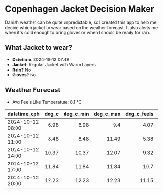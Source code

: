 
# Copenhagen Jacket Decision Maker

Danish weather can be quite unpredictable, so I created this app to help me decide which jacket to wear based on the weather forecast. 
It also alerts me when it's cold enough to bring gloves or when I should be ready for rain.

## What Jacket to wear?

- **Datetime**: 2024-10-12 07:49
- **Jacket**: Regular Jacket with Warm Layers
- **Rain?** No
- **Gloves?** No

## Weather Forecast
- Avg Feels Like Temperature: 8.1 °C

| datetime_cph     |   deg_c |   deg_c_min |   deg_c_max |   deg_c_feels | weather   | wind   | rain   |
|:-----------------|--------:|------------:|------------:|--------------:|:----------|:-------|:-------|
| 2024-10-12 08:00 |    6.98 |        6.98 |        9.4  |          4.07 | Clouds    | Low    | None   |
| 2024-10-12 11:00 |    8.48 |        8.48 |       11.49 |          5.38 | Clouds    | Medium | None   |
| 2024-10-12 14:00 |   10.37 |       10.37 |       12.07 |          9.32 | Clouds    | Medium | None   |
| 2024-10-12 17:00 |   11.84 |       11.84 |       11.84 |         10.7  | Clouds    | Medium | None   |
| 2024-10-12 20:00 |   12.23 |       12.23 |       12.23 |         11.15 | Clouds    | High   | None   |
        